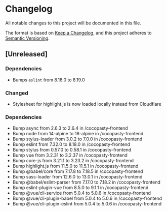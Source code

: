 # Changelog
All notable changes to this project will be documented in this file.

The format is based on [Keep a Changelog](https://keepachangelog.com/en/1.0.0/),
and this project adheres to [Semantic Versioning](https://semver.org/spec/v2.0.0.html).

## [Unreleased]
### Dependencies
- Bumps `eslint` from 8.18.0 to 8.19.0

### Changed
- Stylesheet for highlight.js is now loaded locally instead from Cloudflare

### Dependencies
- Bump async from 2.6.3 to 2.6.4 in /cocopasty-frontend
- Bump node from 14-alpine to 18-alpine in /cocopasty-frontend
- Bump stylus-loader from 3.0.2 to 7.0.0 in /cocopasty-frontend
- Bump eslint from 7.32.0 to 8.18.0 in /cocopasty-frontend
- Bump stylus from 0.57.0 to 0.58.1 in /cocopasty-frontend
- Bump vue from 3.2.31 to 3.2.37 in /cocopasty-frontend
- Bump core-js from 3.21.1 to 3.23.2 in /cocopasty-frontend
- Bump highlight.js from 11.5.0 to 11.5.1 in /cocopasty-frontend
- Bump @babel/core from 7.17.8 to 7.18.5 in /cocopasty-frontend
- Bump sass-loader from 12.6.0 to 13.0.1 in /cocopasty-frontend
- Bump @babel/eslint-parser from 7.17.0 to 7.18.2 in /cocopasty-frontend
- Bump eslint-plugin-vue from 8.5.0 to 9.1.1 in /cocopasty-frontend
- Bump @vue/cli-service from 5.0.4 to 5.0.6 in /cocopasty-frontend
- Bump @vue/cli-plugin-babel from 5.0.4 to 5.0.6 in /cocopasty-frontend
- Bump @vue/cli-plugin-eslint from 5.0.4 to 5.0.6 in /cocopasty-frontend